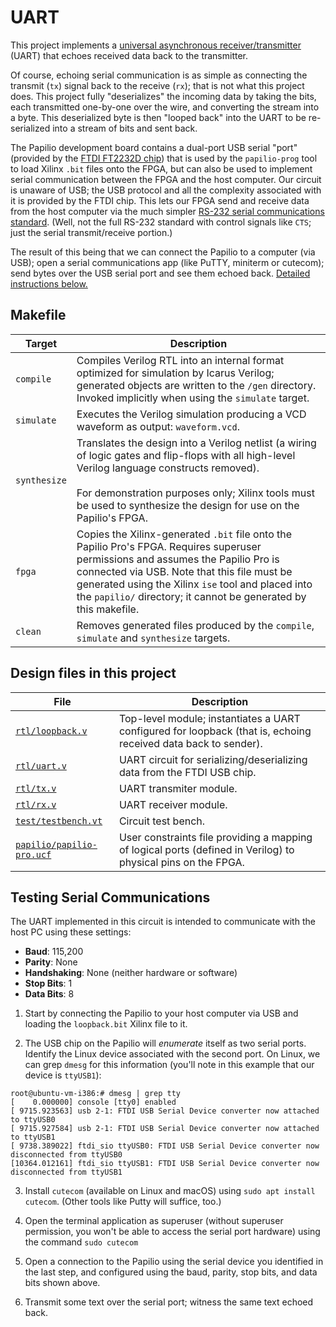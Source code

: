 # UART

This project implements a [universal asynchronous receiver/transmitter](https://en.wikipedia.org/wiki/Universal_asynchronous_receiver) (UART) that echoes received data back to the transmitter.

Of course, echoing serial communication is as simple as connecting the transmit (`tx`) signal back to the receive (`rx`); that is not what this project does. This project fully "deserializes" the incoming data by taking the bits, each transmitted one-by-one over the wire, and converting the stream into a byte. This deserialized byte is then "looped back" into the UART to be re-serialized into a stream of bits and sent back.

The Papilio development board contains a dual-port USB serial "port" (provided by the [FTDI FT2232D chip](http://www.ftdichip.com/Support/Documents/DataSheets/ICs/DS_FT2232D.pdf)) that is used by the `papilio-prog` tool to load Xilinx `.bit` files onto the FPGA, but can also be used to implement serial communication between the FPGA and the host computer. Our circuit is unaware of USB; the USB protocol and all the complexity associated with it is provided by the FTDI chip. This lets our FPGA send and receive data from the host computer via the much simpler [RS-232 serial communications standard](https://en.wikipedia.org/wiki/RS-232). (Well, not the full RS-232 standard with control signals like `CTS`; just the serial transmit/receive portion.)

The result of this being that we can connect the Papilio to a computer (via USB); open a serial communications app (like PuTTY, miniterm or cutecom); send bytes over the USB serial port and see them echoed back. [Detailed instructions below.](#testing-serial-communications)  

## Makefile

Target       | Description
-------------|------------
`compile`    | Compiles Verilog RTL into an internal format optimized for simulation by Icarus Verilog; generated objects are written to the `/gen` directory. Invoked implicitly when using the `simulate` target.
`simulate`   | Executes the Verilog simulation producing a VCD waveform as output: `waveform.vcd`.
`synthesize` | Translates the design into a Verilog netlist (a wiring of logic gates and flip-flops with all high-level Verilog language constructs removed). <br><br> For demonstration purposes only; Xilinx tools must be used to synthesize the design for use on the Papilio's FPGA.
`fpga`       | Copies the Xilinx-generated `.bit` file onto the Papilio Pro's FPGA. Requires superuser permissions and assumes the Papilio Pro is connected via USB. Note that this file must be generated using the Xilinx `ise` tool and placed into the `papilio/` directory; it cannot be generated by this makefile.
`clean`      | Removes generated files produced by the `compile`, `simulate` and `synthesize` targets.

## Design files in this project

File | Description
-----|------------
[`rtl/loopback.v`](rtl/loopback.v) | Top-level module; instantiates a UART configured for loopback (that is, echoing received data back to sender).
[`rtl/uart.v`](rtl/uart.v) | UART circuit for serializing/deserializing data from the FTDI USB chip.
[`rtl/tx.v`](rtl/tx.v) | UART transmiter module.
[`rtl/rx.v`](rtl/rx.v) | UART receiver module.
[`test/testbench.vt`](test/testbench.vt) | Circuit test bench.
[`papilio/papilio-pro.ucf`](papilio/papilio-pro.ucf) | User constraints file providing a mapping of logical ports (defined in Verilog) to physical pins on the FPGA.

## Testing Serial Communications

The UART implemented in this circuit is intended to communicate with the host PC using these settings:

* **Baud**: 115,200
* **Parity**: None
* **Handshaking**: None (neither hardware or software)
* **Stop Bits**: 1
* **Data Bits**: 8


1. Start by connecting the Papilio to your host computer via USB and loading the `loopback.bit` Xilinx file to it.

2. The USB chip on the Papilio will _enumerate_ itself as two serial ports. Identify the Linux device associated with the second port. On Linux, we can grep `dmesg` for this information (you'll note in this example that our device is `ttyUSB1`):
```
root@ubuntu-vm-i386:# dmesg | grep tty
[    0.000000] console [tty0] enabled
[ 9715.923563] usb 2-1: FTDI USB Serial Device converter now attached to ttyUSB0
[ 9715.927584] usb 2-1: FTDI USB Serial Device converter now attached to ttyUSB1
[ 9738.389022] ftdi_sio ttyUSB0: FTDI USB Serial Device converter now disconnected from ttyUSB0
[10364.012161] ftdi_sio ttyUSB1: FTDI USB Serial Device converter now disconnected from ttyUSB1
```

3. Install `cutecom` (available on Linux and macOS) using `sudo apt install cutecom`. (Other tools like Putty will suffice, too.)

4. Open the terminal application as superuser (without superuser permission, you won't be able to access the serial port hardware) using the command `sudo cutecom`

5. Open a connection to the Papilio using the serial device you identified in the last step, and configured using the baud, parity, stop bits, and data bits shown above.

6. Transmit some text over the serial port; witness the same text echoed back.
